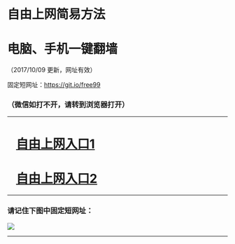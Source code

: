 ﻿# 自由上网简易方法

# 电脑、手机一键翻墙

（2017/10/09 更新，网址有效）

固定短网址：https://git.io/free99

### （微信如打不开，请转到浏览器打开）


***





# &nbsp;&nbsp; <a href="http://ft173893251.fwq-tz-1001.info/fwqtz01.html?t=100900120907 " target="_blank">自由上网入口1</a>
# &nbsp;&nbsp; <a href="http://ft1901313870.fwq-tz-1002.info/fwqtz02.html?t=100900117832 " target="_blank">自由上网入口2</a>
***

### 请记住下图中固定短网址：

<img src="https://s3-us-west-2.amazonaws.com/fwq-1001/yjfq-20170905okok.png" /> 


***

